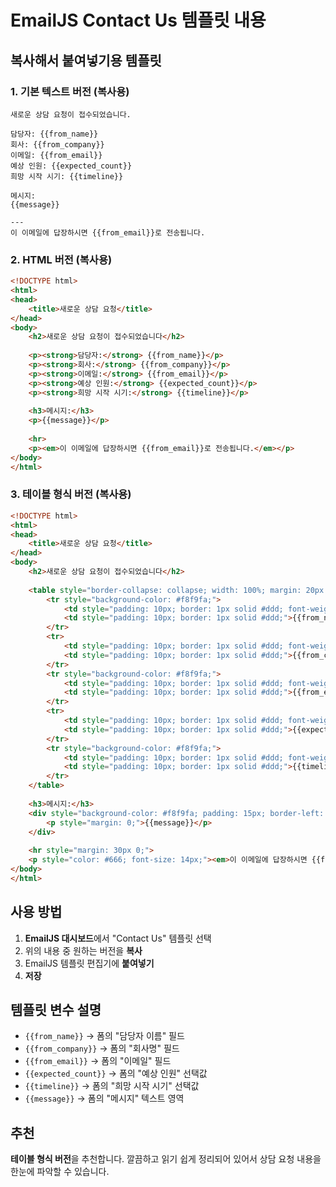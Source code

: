 # EmailJS Contact Us 템플릿 내용

## 복사해서 붙여넣기용 템플릿

### 1. 기본 텍스트 버전 (복사용)
```
새로운 상담 요청이 접수되었습니다.

담당자: {{from_name}}
회사: {{from_company}}
이메일: {{from_email}}
예상 인원: {{expected_count}}
희망 시작 시기: {{timeline}}

메시지:
{{message}}

---
이 이메일에 답장하시면 {{from_email}}로 전송됩니다.
```

### 2. HTML 버전 (복사용)
```html
<!DOCTYPE html>
<html>
<head>
    <title>새로운 상담 요청</title>
</head>
<body>
    <h2>새로운 상담 요청이 접수되었습니다</h2>
    
    <p><strong>담당자:</strong> {{from_name}}</p>
    <p><strong>회사:</strong> {{from_company}}</p>
    <p><strong>이메일:</strong> {{from_email}}</p>
    <p><strong>예상 인원:</strong> {{expected_count}}</p>
    <p><strong>희망 시작 시기:</strong> {{timeline}}</p>
    
    <h3>메시지:</h3>
    <p>{{message}}</p>
    
    <hr>
    <p><em>이 이메일에 답장하시면 {{from_email}}로 전송됩니다.</em></p>
</body>
</html>
```

### 3. 테이블 형식 버전 (복사용)
```html
<!DOCTYPE html>
<html>
<head>
    <title>새로운 상담 요청</title>
</head>
<body>
    <h2>새로운 상담 요청이 접수되었습니다</h2>
    
    <table style="border-collapse: collapse; width: 100%; margin: 20px 0;">
        <tr style="background-color: #f8f9fa;">
            <td style="padding: 10px; border: 1px solid #ddd; font-weight: bold;">담당자</td>
            <td style="padding: 10px; border: 1px solid #ddd;">{{from_name}}</td>
        </tr>
        <tr>
            <td style="padding: 10px; border: 1px solid #ddd; font-weight: bold;">회사</td>
            <td style="padding: 10px; border: 1px solid #ddd;">{{from_company}}</td>
        </tr>
        <tr style="background-color: #f8f9fa;">
            <td style="padding: 10px; border: 1px solid #ddd; font-weight: bold;">이메일</td>
            <td style="padding: 10px; border: 1px solid #ddd;">{{from_email}}</td>
        </tr>
        <tr>
            <td style="padding: 10px; border: 1px solid #ddd; font-weight: bold;">예상 인원</td>
            <td style="padding: 10px; border: 1px solid #ddd;">{{expected_count}}</td>
        </tr>
        <tr style="background-color: #f8f9fa;">
            <td style="padding: 10px; border: 1px solid #ddd; font-weight: bold;">희망 시작 시기</td>
            <td style="padding: 10px; border: 1px solid #ddd;">{{timeline}}</td>
        </tr>
    </table>
    
    <h3>메시지:</h3>
    <div style="background-color: #f8f9fa; padding: 15px; border-left: 4px solid #007bff; margin: 20px 0;">
        <p style="margin: 0;">{{message}}</p>
    </div>
    
    <hr style="margin: 30px 0;">
    <p style="color: #666; font-size: 14px;"><em>이 이메일에 답장하시면 {{from_email}}로 전송됩니다.</em></p>
</body>
</html>
```

## 사용 방법

1. **EmailJS 대시보드**에서 "Contact Us" 템플릿 선택
2. 위의 내용 중 원하는 버전을 **복사**
3. EmailJS 템플릿 편집기에 **붙여넣기**
4. **저장**

## 템플릿 변수 설명

- `{{from_name}}` → 폼의 "담당자 이름" 필드
- `{{from_company}}` → 폼의 "회사명" 필드  
- `{{from_email}}` → 폼의 "이메일" 필드
- `{{expected_count}}` → 폼의 "예상 인원" 선택값
- `{{timeline}}` → 폼의 "희망 시작 시기" 선택값
- `{{message}}` → 폼의 "메시지" 텍스트 영역

## 추천

**테이블 형식 버전**을 추천합니다. 깔끔하고 읽기 쉽게 정리되어 있어서 상담 요청 내용을 한눈에 파악할 수 있습니다.
